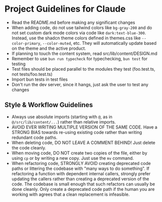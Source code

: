 # Project Guidelines for Claude

- Read the README.md before making any significant changes
- When adding code, do not use tailwind colors like `bg-gray-200` and do not set custom dark mode colors via code like `dark:text-blue-300`. Instead, use the shadcn theme colors defined in themes.css like `--color-primary`, `--color-muted`, etc. They will automatically update based on the theme and the active product.
- If planning to touch the content system, read src/lib/content/DESIGN.md
- Remember to use `bun run typecheck` for typechecking, `bun test` for testing
- Test files should be placed parallel to the modules they test (foo.test.ts, not tests/foo.test.ts)
- Import bun tests in test files
- Don't run the dev server, since it hangs, just ask the user to test any changes

## Style & Workflow Guidelines

- Always use absolute imports (starting with `@`, as in `@/src/lib/content/...`) rather than relative imports.
- AVOID EVER WRITING MULTIPLE VERSION OF THE SAME CODE. Have a STRONG BIAS towards re-using existing code rather than writing redundant code paths.
- When deleting code, DO NOT LEAVE A COMMENT BEHIND! Just delete the code cleanly.
- When moving code, DO NOT create two copies of the file, either by using `cp` or by writing a new copy. Just use the `mv` command.
- When refactoring code, STRONGLY AVOID creating deprecated code paths or littering the codebase with "many ways to do something". If refactoring a function with dependent internal callers, strongly prefer updating the callers rather than creating a deprecated version of the code. The codebase is small enough that such refactors can usually be done cleanly. Only create a deprecated code path if the human you are working with agrees that a clean replacement is infeasible.